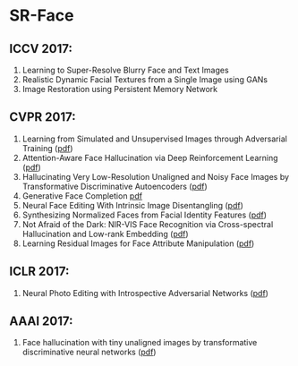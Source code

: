 # SR-Face
## ICCV 2017:
1. Learning to Super-Resolve Blurry Face and Text Images  
2. Realistic Dynamic Facial Textures from a Single Image using GANs  
3. Image Restoration using Persistent Memory Network  

## CVPR 2017:
1. Learning from Simulated and Unsupervised Images through Adversarial Training ([pdf](https://arxiv.org/abs/1612.07828))  
2. Attention-Aware Face Hallucination via Deep Reinforcement Learning ([pdf](http://openaccess.thecvf.com/content_cvpr_2017/papers/Cao_Attention-Aware_Face_Hallucination_CVPR_2017_paper.pdf))  
3. Hallucinating Very Low-Resolution Unaligned and Noisy Face Images by Transformative Discriminative Autoencoders ([pdf](http://www.porikli.com/mysite/pdfs/porikli%202017%20-%20Hallucinating%20very%20low-resolution%20unaligned%20and%20noisy%20face%20images%20by%20transformative%20discriminative%20autoencoders.pdf))  
4. Generative Face Completion [pdf](https://arxiv.org/abs/1704.05838)  
5. Neural Face Editing With Intrinsic Image Disentangling ([pdf](http://www3.cs.stonybrook.edu/~cvl/content/neuralface/neuralface.html))  
6. Synthesizing Normalized Faces from Facial Identity Features ([pdf](https://arxiv.org/abs/1701.04851))  
7. Not Afraid of the Dark: NIR-VIS Face Recognition via Cross-spectral Hallucination and Low-rank Embedding ([pdf](https://arxiv.org/abs/1611.06638))  
8. Learning Residual Images for Face Attribute Manipulation ([pdf](https://arxiv.org/abs/1612.05363))  

## ICLR 2017:
1. Neural Photo Editing with Introspective Adversarial Networks ([pdf](https://arxiv.org/abs/1609.07093))  

## AAAI 2017:
1. Face hallucination with tiny unaligned images by transformative discriminative neural networks ([pdf](http://www.porikli.com/mysite/pdfs/porikli%202017%20-%20Face%20hallucination%20with%20tiny%20unaligned%20images%20by%20transformative%20discriminative%20neural%20networks.pdf))  

